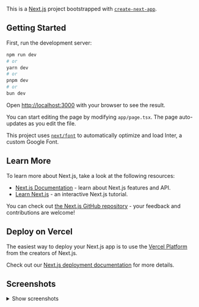 This is a [Next.js](https://nextjs.org/) project bootstrapped with [`create-next-app`](https://github.com/vercel/next.js/tree/canary/packages/create-next-app).

## Getting Started

First, run the development server:

```bash
npm run dev
# or
yarn dev
# or
pnpm dev
# or
bun dev
```

Open [http://localhost:3000](http://localhost:3000) with your browser to see the result.

You can start editing the page by modifying `app/page.tsx`. The page auto-updates as you edit the file.

This project uses [`next/font`](https://nextjs.org/docs/basic-features/font-optimization) to automatically optimize and load Inter, a custom Google Font.

## Learn More

To learn more about Next.js, take a look at the following resources:

- [Next.js Documentation](https://nextjs.org/docs) - learn about Next.js features and API.
- [Learn Next.js](https://nextjs.org/learn) - an interactive Next.js tutorial.

You can check out [the Next.js GitHub repository](https://github.com/vercel/next.js/) - your feedback and contributions are welcome!

## Deploy on Vercel

The easiest way to deploy your Next.js app is to use the [Vercel Platform](https://vercel.com/new?utm_medium=default-template&filter=next.js&utm_source=create-next-app&utm_campaign=create-next-app-readme) from the creators of Next.js.

Check out our [Next.js deployment documentation](https://nextjs.org/docs/deployment) for more details.

## Screenshots

<details>
<summary>Show screenshots</summary>

### Home page (live submissions)
![Home page 1](docs/images/page-home-loading.png)

![Home page 2](docs/images/page-home.png)

### Problems page (`/problems`)
![Problems page 1](docs/images/page-problems-loading.png)

![Problems page 2](docs/images/page-problems.png)

### Problems page (`/problems/[problemNum]`)
![Problems num page 1](docs/images/page-problems-num-loading.png)

![Problems num page 2](docs/images/page-problems-num.png)

### Username page (`/users/[username]`)
![Username page 1](docs/images/page-users-username-loading.png)

![Username page 2](docs/images/page-users-username.png)


</details>
